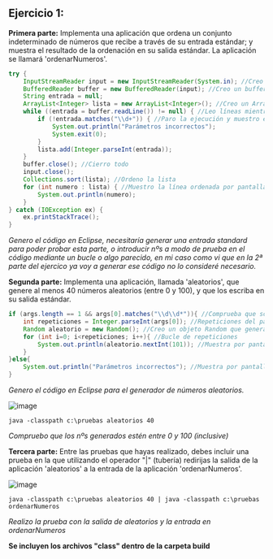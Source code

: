 
## Ejercicio 1:

**Primera parte:** Implementa una aplicación que ordena un conjunto indeterminado de números que recibe a través de su entrada estándar; y muestra el resultado de la ordenación en su salida estándar. La aplicación se llamará 'ordenarNumeros'.

```Java
try {
    InputStreamReader input = new InputStreamReader(System.in); //Creo una entrada de datos desde System.in
    BufferedReader buffer = new BufferedReader(input); //Creo un buffer con la entrada de datos
    String entrada = null;
    ArrayList<Integer> lista = new ArrayList<Integer>(); //Creo un ArrayList donde se almacenaran los resultados
    while ((entrada = buffer.readLine()) != null) { //Leo líneas mientras entren resultados desde System.in
        if (!entrada.matches("\\d+")) { //Paro la ejecución y muestro error si el valor interpretado no es un número
            System.out.println("Parámetros incorrectos");
            System.exit(0);
        }
        lista.add(Integer.parseInt(entrada));
    }
    buffer.close(); //Cierro todo
    input.close();
    Collections.sort(lista); //Ordeno la lista
    for (int numero : lista) { //Muestro la línea ordenada por pantalla
        System.out.println(numero);
    }
} catch (IOException ex) {
    ex.printStackTrace();
}
```
*Genero el código en Eclipse, necesitaría generar una entrada standard para poder probar esta parte, o introducir nºs a modo de prueba en el código mediante un bucle o algo parecido, en mi caso como vi que en la 2ª parte del ejercico ya voy a generar ese código no lo consideré necesario.*

**Segunda parte:** Implementa una aplicación, llamada 'aleatorios', que genere al menos 40 números aleatorios (entre 0 y 100), y que los escriba en su salida estándar.

```Java
if (args.length == 1 && args[0].matches("\\d\\d*")){ //Comprueba que solo se introduzca un parámetro y sea un número
    int repeticiones = Integer.parseInt(args[0]); //Repeticiones del parámetro 1
    Random aleatorio = new Random(); //Creo un objeto Random que genera un nº aleatorio entre 0 y el nº indicado
    for (int i=0; i<repeticiones; i++){ //Bucle de repeticiones
        System.out.println(aleatorio.nextInt(101)); //Muestra por pantalla un nº aleatorio 1 y 100 (inclusive)
    }
}else{
    System.out.println("Parámetros incorrectos"); //Muestra por pantalla el error
}
```
*Genero el código en Eclipse para el generador de números aleatorios.*

![image](https://user-images.githubusercontent.com/44543081/47614501-08fa2080-daa1-11e8-92a2-719d7c34bfae.png)  
```
java -classpath c:\pruebas aleatorios 40
```
*Compruebo que los nºs generados estén entre 0 y 100 (inclusive)*

**Tercera parte:** Entre las pruebas que hayas realizado, debes incluir una prueba en la que utilizando el operador "|" (tubería) redirijas la salida de la aplicación 'aleatorios' a la entrada de la aplicación 'ordenarNumeros'.

![image](https://user-images.githubusercontent.com/44543081/47614584-8e320500-daa2-11e8-9a3f-61fd40f15613.png)  
```
java -classpath c:\pruebas aleatorios 40 | java -classpath c:\pruebas ordenarNumeros
```
*Realizo la prueba con la salida de aleatorios y la entrada en ordenarNumeros*  

**Se incluyen los archivos "class" dentro de la carpeta build**


